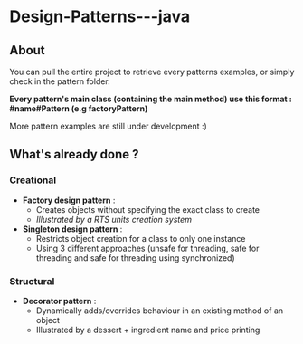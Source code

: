 # Design-Patterns---java 

## About

You can pull the entire project to retrieve every patterns examples, or simply check in the pattern folder. 

**Every pattern's main class (containing the main method) use this format : #name#Pattern (e.g factoryPattern)**

More pattern examples are still under development :)

## What's already done ?

### Creational

- **Factory design pattern** : 
  - Creates objects without specifying the exact class to create
  - *Illustrated by a RTS units creation system*
- **Singleton design pattern** : 
  - Restricts object creation for a class to only one instance
  - Using 3 different approaches (unsafe for threading, safe for threading and safe for threading using synchronized)

### Structural

- **Decorator pattern** : 
  - Dynamically adds/overrides behaviour in an existing method of an object
  - Illustrated by a dessert + ingredient name and price printing

